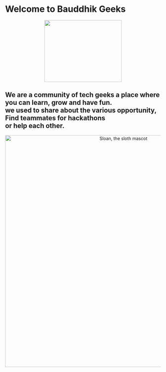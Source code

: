 # Welcome to Bauddhik Geeks

<p align="center">
  <img align="top" src="https://cdn.discordapp.com/attachments/885062668858306590/888275561980502076/Untitled_design_1.png" width="250" height="200"/> 



## We are a community of tech geeks a place where you can learn, grow and have fun.<br> we used to share about the various opportunity, Find teammates for hackathons <br>or help each other.

<p align="center">
  <img alt="Sloan, the sloth mascot" width="750px" src="https://community.atlassian.com/t5/image/serverpage/image-id/123091i379320E7502890FA?v=v2">
   <br>
</p>

